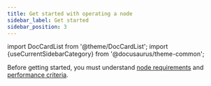 ```yaml
---
title: Get started with operating a node
sidebar_label: Get started
sidebar_position: 3
---
```

import DocCardList from '@theme/DocCardList';
import {useCurrentSidebarCategory} from '@docusaurus/theme-common';

Before getting started, you must understand [node requirements](requirements) and [performance criteria](../concepts/vega-chain#validator-node-performance).

<DocCardList items={useCurrentSidebarCategory().items}/>